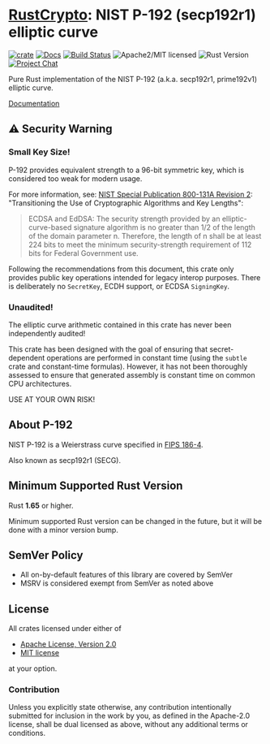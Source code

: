 # [RustCrypto]: NIST P-192 (secp192r1) elliptic curve

[![crate][crate-image]][crate-link]
[![Docs][docs-image]][docs-link]
[![Build Status][build-image]][build-link]
![Apache2/MIT licensed][license-image]
![Rust Version][rustc-image]
[![Project Chat][chat-image]][chat-link]

Pure Rust implementation of the NIST P-192 (a.k.a. secp192r1, prime192v1)
elliptic curve.

[Documentation][docs-link]

## ⚠️ Security Warning

### Small Key Size!

P-192 provides equivalent strength to a 96-bit symmetric key, which is
considered too weak for modern usage.

For more information, see:
[NIST Special Publication 800-131A Revision 2]:
"Transitioning the Use of Cryptographic Algorithms and Key Lengths":

> ECDSA and EdDSA: The security strength provided by an elliptic-curve-based
> signature algorithm is no greater than 1/2 of the length of the domain
> parameter n. Therefore, the length of n shall be at least 224 bits to meet
> the minimum security-strength requirement of 112 bits for Federal
> Government use.

Following the recommendations from this document, this crate only provides
public key operations intended for legacy interop purposes. There is
deliberately no `SecretKey`, ECDH support, or ECDSA `SigningKey`.

### Unaudited!

The elliptic curve arithmetic contained in this crate has never been
independently audited!

This crate has been designed with the goal of ensuring that secret-dependent
operations are performed in constant time (using the `subtle` crate and
constant-time formulas). However, it has not been thoroughly assessed to ensure
that generated assembly is constant time on common CPU architectures.

USE AT YOUR OWN RISK!

## About P-192

NIST P-192 is a Weierstrass curve specified in [FIPS 186-4].

Also known as secp192r1 (SECG).

## Minimum Supported Rust Version

Rust **1.65** or higher.

Minimum supported Rust version can be changed in the future, but it will be
done with a minor version bump.

## SemVer Policy

- All on-by-default features of this library are covered by SemVer
- MSRV is considered exempt from SemVer as noted above

## License

All crates licensed under either of

 * [Apache License, Version 2.0](http://www.apache.org/licenses/LICENSE-2.0)
 * [MIT license](http://opensource.org/licenses/MIT)

at your option.

### Contribution

Unless you explicitly state otherwise, any contribution intentionally submitted
for inclusion in the work by you, as defined in the Apache-2.0 license, shall be
dual licensed as above, without any additional terms or conditions.

[//]: # (badges)

[crate-image]: https://buildstats.info/crate/p192
[crate-link]: https://crates.io/crates/p192
[docs-image]: https://docs.rs/p192/badge.svg
[docs-link]: https://docs.rs/p192/
[build-image]: https://github.com/RustCrypto/elliptic-curves/actions/workflows/p192.yml/badge.svg
[build-link]: https://github.com/RustCrypto/elliptic-curves/actions/workflows/p192.yml
[license-image]: https://img.shields.io/badge/license-Apache2.0/MIT-blue.svg
[rustc-image]: https://img.shields.io/badge/rustc-1.65+-blue.svg
[chat-image]: https://img.shields.io/badge/zulip-join_chat-blue.svg
[chat-link]: https://rustcrypto.zulipchat.com/#narrow/stream/260040-elliptic-curves

[//]: # (general links)

[RustCrypto]: https://github.com/rustcrypto/
[NIST Special Publication 800-131A Revision 2]: https://nvlpubs.nist.gov/nistpubs/SpecialPublications/NIST.SP.800-131Ar2.pdf
[FIPS 186-4]: https://csrc.nist.gov/publications/detail/fips/186/4/final
